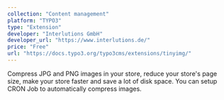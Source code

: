 ```yaml
---
collection: "Content management"
platform: "TYPO3"
type: "Extension"
developer: "Interlutions GmbH"
developer_url: "https://www.interlutions.de/"
price: "Free"
url: "https://docs.typo3.org/typo3cms/extensions/tinyimg/"
---
```


Compress JPG and PNG images in your store, reduce your store's page size, make
your store faster and save a lot of disk space. You can setup CRON Job to
automatically compress images.
